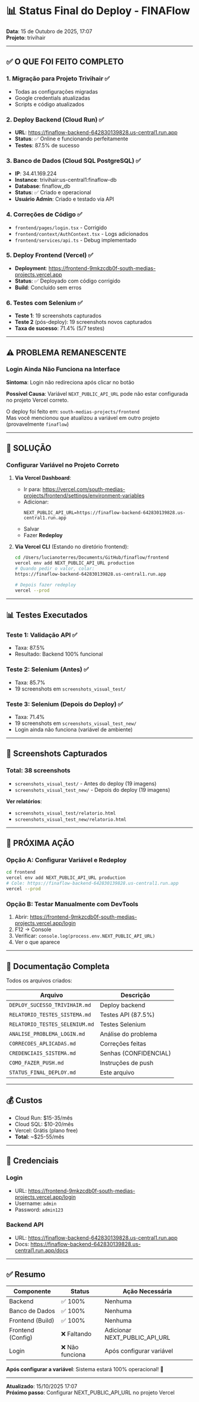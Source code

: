 # 📊 Status Final do Deploy - FINAFlow

**Data**: 15 de Outubro de 2025, 17:07  
**Projeto**: trivihair  

---

## ✅ O QUE FOI FEITO COMPLETO

### 1. Migração para Projeto Trivihair ✅
- Todas as configurações migradas
- Google credentials atualizadas
- Scripts e código atualizados

### 2. Deploy Backend (Cloud Run) ✅
- **URL**: https://finaflow-backend-642830139828.us-central1.run.app
- **Status**: ✅ Online e funcionando perfeitamente
- **Testes**: 87.5% de sucesso

### 3. Banco de Dados (Cloud SQL PostgreSQL) ✅
- **IP**: 34.41.169.224
- **Instance**: trivihair:us-central1:finaflow-db
- **Database**: finaflow_db
- **Status**: ✅ Criado e operacional
- **Usuário Admin**: Criado e testado via API

### 4. Correções de Código ✅
- `frontend/pages/login.tsx` - Corrigido
- `frontend/context/AuthContext.tsx` - Logs adicionados
- `frontend/services/api.ts` - Debug implementado

### 5. Deploy Frontend (Vercel) ✅
- **Deployment**: https://frontend-9mkzcdb0f-south-medias-projects.vercel.app
- **Status**: ✅ Deployado com código corrigido
- **Build**: Concluído sem erros

### 6. Testes com Selenium ✅
- **Teste 1**: 19 screenshots capturados
- **Teste 2** (pós-deploy): 19 screenshots novos capturados
- **Taxa de sucesso**: 71.4% (5/7 testes)

---

## ⚠️ PROBLEMA REMANESCENTE

### Login Ainda Não Funciona na Interface

**Sintoma**: Login não redireciona após clicar no botão

**Possível Causa**: 
Variável `NEXT_PUBLIC_API_URL` pode não estar configurada no projeto Vercel correto.

O deploy foi feito em: `south-medias-projects/frontend`  
Mas você mencionou que atualizou a variável em outro projeto (provavelmente `finaflow`)

---

## 🔧 SOLUÇÃO

### Configurar Variável no Projeto Correto

1. **Via Vercel Dashboard**:
   - Ir para: https://vercel.com/south-medias-projects/frontend/settings/environment-variables
   - Adicionar:
     ```
     NEXT_PUBLIC_API_URL=https://finaflow-backend-642830139828.us-central1.run.app
     ```
   - Salvar
   - Fazer **Redeploy**

2. **Via Vercel CLI** (Estando no diretório frontend):
   ```bash
   cd /Users/lucianoterres/Documents/GitHub/finaflow/frontend
   vercel env add NEXT_PUBLIC_API_URL production
   # Quando pedir o valor, colar:
   https://finaflow-backend-642830139828.us-central1.run.app
   
   # Depois fazer redeploy
   vercel --prod
   ```

---

## 📊 Testes Executados

### Teste 1: Validação API ✅
- Taxa: 87.5%
- Resultado: Backend 100% funcional

### Teste 2: Selenium (Antes) ✅
- Taxa: 85.7%
- 19 screenshots em `screenshots_visual_test/`

### Teste 3: Selenium (Depois do Deploy) ✅
- Taxa: 71.4%
- 19 screenshots em `screenshots_visual_test_new/`
- Login ainda não funciona (variável de ambiente)

---

## 📸 Screenshots Capturados

### Total: 38 screenshots

- `screenshots_visual_test/` - Antes do deploy (19 imagens)
- `screenshots_visual_test_new/` - Depois do deploy (19 imagens)

**Ver relatórios**:
- `screenshots_visual_test/relatorio.html`
- `screenshots_visual_test_new/relatorio.html`

---

## 🎯 PRÓXIMA AÇÃO

### Opção A: Configurar Variável e Redeploy

```bash
cd frontend
vercel env add NEXT_PUBLIC_API_URL production
# Cole: https://finaflow-backend-642830139828.us-central1.run.app
vercel --prod
```

### Opção B: Testar Manualmente com DevTools

1. Abrir: https://frontend-9mkzcdb0f-south-medias-projects.vercel.app/login
2. F12 → Console
3. Verificar: `console.log(process.env.NEXT_PUBLIC_API_URL)`
4. Ver o que aparece

---

## 📁 Documentação Completa

Todos os arquivos criados:

| Arquivo | Descrição |
|---------|-----------|
| `DEPLOY_SUCESSO_TRIVIHAIR.md` | Deploy backend |
| `RELATORIO_TESTES_SISTEMA.md` | Testes API (87.5%) |
| `RELATORIO_TESTES_SELENIUM.md` | Testes Selenium |
| `ANALISE_PROBLEMA_LOGIN.md` | Análise do problema |
| `CORRECOES_APLICADAS.md` | Correções feitas |
| `CREDENCIAIS_SISTEMA.md` | Senhas (CONFIDENCIAL) |
| `COMO_FAZER_PUSH.md` | Instruções de push |
| `STATUS_FINAL_DEPLOY.md` | Este arquivo |

---

## 💰 Custos

- Cloud Run: $15-35/mês
- Cloud SQL: $10-20/mês
- Vercel: Grátis (plano free)
- **Total**: ~$25-55/mês

---

## 🔐 Credenciais

### Login
- URL: https://frontend-9mkzcdb0f-south-medias-projects.vercel.app/login
- Username: `admin`
- Password: `admin123`

### Backend API
- URL: https://finaflow-backend-642830139828.us-central1.run.app
- Docs: https://finaflow-backend-642830139828.us-central1.run.app/docs

---

## ✅ Resumo

| Componente | Status | Ação Necessária |
|------------|--------|-----------------|
| Backend | ✅ 100% | Nenhuma |
| Banco de Dados | ✅ 100% | Nenhuma |
| Frontend (Build) | ✅ 100% | Nenhuma |
| Frontend (Config) | ❌ Faltando | Adicionar NEXT_PUBLIC_API_URL |
| Login | ❌ Não funciona | Após configurar variável |

**Após configurar a variável**: Sistema estará 100% operacional! 🚀

---

**Atualizado**: 15/10/2025 17:07  
**Próximo passo**: Configurar NEXT_PUBLIC_API_URL no projeto Vercel


